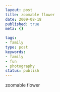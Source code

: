```yaml
---
layout: post
title: zoomable flower
date: 2009-08-18
published: true
meta: {}

tags:
- family
type: post
keywords:
- family
- fun
- photography
status: publish
---
```

zoomable flower<br />
